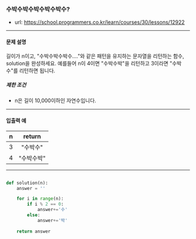 ### 수박수박수박수박수박수?

 - url: https://school.programmers.co.kr/learn/courses/30/lessons/12922
 
 --------
 
#### 문제 설명
길이가 n이고, "수박수박수박수...."와 같은 패턴을 유지하는 문자열을 리턴하는 함수, solution을 완성하세요. 예를들어 n이 4이면 "수박수박"을 리턴하고 3이라면 "수박수"를 리턴하면 됩니다.

##### 제한 조건
 - n은 길이 10,000이하인 자연수입니다.

--------
 
#### 입출력 예
 |n|return|
 |:---:|:---:|
 |3|"수박수"|
 |4|"수박수박"|

 
--------

```python

def solution(n):
    answer = ''

    for i in range(n):
        if i % 2 == 0:
            answer+='수'
        else:
            answer+='박'
            
    return answer


```
